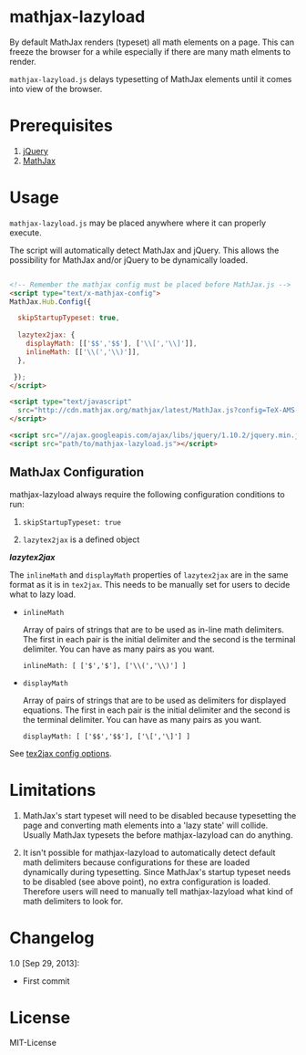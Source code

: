 mathjax-lazyload 
================

By default MathJax renders (typeset) all math elements on a page.
This can freeze the browser for a while especially if there are many math elments to render.

`mathjax-lazyload.js` delays typesetting of MathJax elements until it comes into view of the browser.


Prerequisites
=============

1. [jQuery](http://jquery.com/)
2. [MathJax](http://mathjax.org)

Usage
=====

`mathjax-lazyload.js` may be placed anywhere where it can properly execute.

The script will automatically detect MathJax and jQuery. This allows the possibility for MathJax and/or jQuery to be dynamically loaded.

```HTML

<!-- Remember the mathjax config must be placed before MathJax.js -->
<script type="text/x-mathjax-config"> 
MathJax.Hub.Config({

  skipStartupTypeset: true,
  
  lazytex2jax: {
    displayMath: [['$$','$$'], ['\\[','\\]']],
    inlineMath: [['\\(','\\)']],
  },

 }); 
</script>

<script type="text/javascript"
  src="http://cdn.mathjax.org/mathjax/latest/MathJax.js?config=TeX-AMS-MML_HTMLorMML">
</script>

<script src="//ajax.googleapis.com/ajax/libs/jquery/1.10.2/jquery.min.js"></script>
<script src="path/to/mathjax-lazyload.js"></script>

```

## MathJax Configuration

mathjax-lazyload always require the following configuration conditions to run:

1. `skipStartupTypeset: true`

2. `lazytex2jax` is a defined object

***lazytex2jax***

The `inlineMath` and `displayMath` properties of `lazytex2jax` are in the same format as it is in `tex2jax`.
This needs to be manually set for users to decide what to lazy load.


*   `inlineMath`

    Array of pairs of strings that are to be used as in-line math delimiters. The first in each pair is the initial delimiter and the second is the terminal delimiter. You can have as many pairs as you want.    

    ```
    inlineMath: [ ['$','$'], ['\\(','\\)'] ]
    ```

*   `displayMath`

    Array of pairs of strings that are to be used as delimiters for displayed equations. The first in each pair is the initial delimiter and the second is the terminal delimiter. You can have as many pairs as you want.    

    ```
    displayMath: [ ['$$','$$'], ['\[','\]'] ]
    ```

See [tex2jax config options](http://docs.mathjax.org/en/latest/options/tex2jax.html).

Limitations
===========

1. MathJax's start typeset will need to be disabled because typesetting the page and converting math elements into a 'lazy state' will collide. Usually MathJax typesets the before mathjax-lazyload can do anything.

2. It isn't possible for mathjax-lazyload to automatically detect default math delimiters because configurations for these are loaded dynamically during typesetting. Since MathJax's startup typeset needs to be disabled (see above point), no extra configuration is loaded. Therefore users will need to manually tell mathjax-lazyload what kind of math delimiters to look for.

Changelog
=========

1.0 [Sep 29, 2013]:

* First commit

License
=======

MIT-License